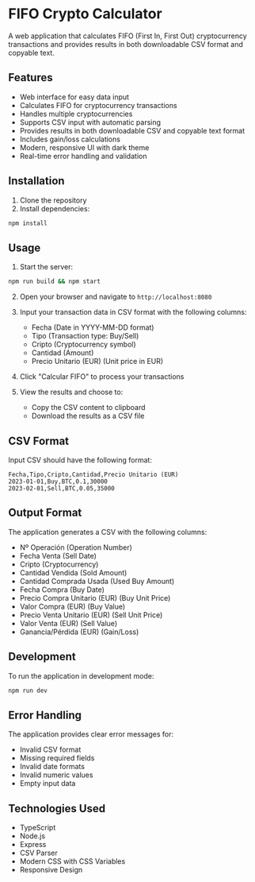 # FIFO Crypto Calculator

A web application that calculates FIFO (First In, First Out) cryptocurrency transactions and provides results in both downloadable CSV format and copyable text.

## Features

- Web interface for easy data input
- Calculates FIFO for cryptocurrency transactions
- Handles multiple cryptocurrencies
- Supports CSV input with automatic parsing
- Provides results in both downloadable CSV and copyable text format
- Includes gain/loss calculations
- Modern, responsive UI with dark theme
- Real-time error handling and validation

## Installation

1. Clone the repository
2. Install dependencies:
```bash
npm install
```

## Usage

1. Start the server:
```bash
npm run build && npm start
```

2. Open your browser and navigate to `http://localhost:8080`

3. Input your transaction data in CSV format with the following columns:
   - Fecha (Date in YYYY-MM-DD format)
   - Tipo (Transaction type: Buy/Sell)
   - Cripto (Cryptocurrency symbol)
   - Cantidad (Amount)
   - Precio Unitario (EUR) (Unit price in EUR)

4. Click "Calcular FIFO" to process your transactions

5. View the results and choose to:
   - Copy the CSV content to clipboard
   - Download the results as a CSV file

## CSV Format

Input CSV should have the following format:
```csv
Fecha,Tipo,Cripto,Cantidad,Precio Unitario (EUR)
2023-01-01,Buy,BTC,0.1,30000
2023-02-01,Sell,BTC,0.05,35000
```

## Output Format

The application generates a CSV with the following columns:
- Nº Operación (Operation Number)
- Fecha Venta (Sell Date)
- Cripto (Cryptocurrency)
- Cantidad Vendida (Sold Amount)
- Cantidad Comprada Usada (Used Buy Amount)
- Fecha Compra (Buy Date)
- Precio Compra Unitario (EUR) (Buy Unit Price)
- Valor Compra (EUR) (Buy Value)
- Precio Venta Unitario (EUR) (Sell Unit Price)
- Valor Venta (EUR) (Sell Value)
- Ganancia/Pérdida (EUR) (Gain/Loss)

## Development

To run the application in development mode:
```bash
npm run dev
```

## Error Handling

The application provides clear error messages for:
- Invalid CSV format
- Missing required fields
- Invalid date formats
- Invalid numeric values
- Empty input data

## Technologies Used

- TypeScript
- Node.js
- Express
- CSV Parser
- Modern CSS with CSS Variables
- Responsive Design 